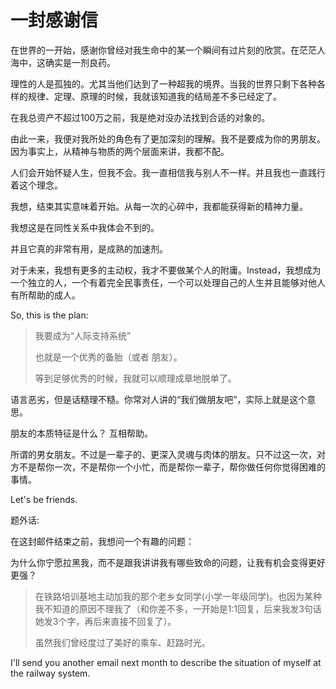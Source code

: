 # 一封感谢信

在世界的一开始，感谢你曾经对我生命中的某一个瞬间有过片刻的欣赏。在茫茫人海中，这确实是一剂良药。





理性的人是孤独的。尤其当他们达到了一种超我的境界。当我的世界只剩下各种各样的规律、定理、原理的时候，我就该知道我的结局差不多已经定了。

在我总资产不超过100万之前，我是绝对没办法找到合适的对象的。





由此一来，我便对我所处的角色有了更加深刻的理解。我不是要成为你的男朋友。因为事实上，从精神与物质的两个层面来讲，我都不配。

人们会开始怀疑人生，但我不会。我一直相信我与别人不一样。并且我也一直践行着这个理念。

我想，结束其实意味着开始。从每一次的心碎中，我都能获得新的精神力量。

我想这是在同性关系中我体会不到的。

并且它真的非常有用，是成熟的加速剂。





对于未来，我想有更多的主动权，我才不要做某个人的附庸。Instead，我想成为一个独立的人，一个有着完全民事责任，一个可以处理自己的人生并且能够对他人有所帮助的成人。







So, this is the plan:

> 我要成为“人际支持系统”
>
> 也就是一个优秀的备胎（或者 朋友）。
>
> 等到足够优秀的时候，我就可以顺理成章地脱单了。

语言恶劣，但是话糙理不糙。你常对人讲的“我们做朋友吧”，实际上就是这个意思。

朋友的本质特征是什么？ 互相帮助。

所谓的男女朋友。不过是一辈子的、更深入灵魂与肉体的朋友。只不过这一次，对方不是帮你一次，不是帮你一个小忙，而是帮你一辈子，帮你做任何你觉得困难的事情。







Let's be friends.







题外话:

在这封邮件结束之前，我想问一个有趣的问题：

为什么你宁愿拉黑我，而不是跟我讲讲我有哪些致命的问题，让我有机会变得更好更强？

> 在铁路培训基地主动加我的那个老乡女同学\(小学一年级同学\)。也因为某种我不知道的原因不理我了（和你差不多，一开始是1:1回复，后来我发3句话她发3个字，再后来直接不回复了）。
>
> 虽然我们曾经度过了美好的乘车、赶路时光。







I'll send you another email next month to describe the situation of myself at the railway system.

